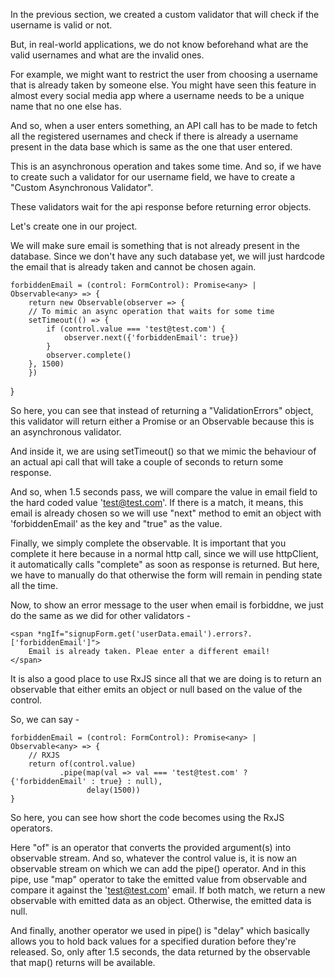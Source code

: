 In the previous section, we created a custom validator that will check if the username is valid or not.

But, in real-world applications, we do not know beforehand what are the valid usernames and what are the invalid ones.

For example, we might want to restrict the user from choosing a username that is already taken by someone else. You might have seen this feature in almost every social media app where a username needs to be a unique name that no one else has.

And so, when a user enters something, an API call has to be made to fetch all the registered usernames and check if there is already a username present in the data base which is same as the one that user entered.

This is an asynchronous operation and takes some time. And so, if we have to create such a validator for our username field, we have to create a "Custom Asynchronous Validator".

These validators wait for the api response before returning error objects.

Let's create one in our project.

We will make sure email is something that is not already present in the database. Since we don't have any such database yet, we will just hardcode the email that is already taken and cannot be chosen again.


    forbiddenEmail = (control: FormControl): Promise<any> | Observable<any> => {
        return new Observable(observer => {
        // To mimic an async operation that waits for some time
        setTimeout(() => {
            if (control.value === 'test@test.com') {
                observer.next({'forbiddenEmail': true})
            }
            observer.complete()
        }, 1500)
        })
  }

So here, you can see that instead of returning a "ValidationErrors" object, this validator will return either a Promise or an Observable because this is an asynchronous validator.

And inside it, we are using setTimeout() so that we mimic the behaviour of an actual api call that will take a couple of seconds to return some response.

And so, when 1.5 seconds pass, we will compare the value in email field to the hard coded value 'test@test.com'. If there is a match, it means, this email is already chosen so we will use "next" method to emit an object with 'forbiddenEmail' as the key and "true" as the value.

Finally, we simply complete the observable. It is important that you complete it here because in a normal http call, since we will use httpClient, it automatically calls "complete" as soon as response is returned. But here, we have to manually do that otherwise the form will remain in pending state all the time.

Now, to show an error message to the user when email is forbiddne, we just do the same as we did for other validators - 

    <span *ngIf="signupForm.get('userData.email').errors?.['forbiddenEmail']">
        Email is already taken. Pleae enter a different email!
    </span>


It is also a good place to use RxJS since all that we are doing is to return an observable that either emits an object or null based on the value of the control.

So, we can say -

    forbiddenEmail = (control: FormControl): Promise<any> | Observable<any> => {
        // RXJS
        return of(control.value)
               .pipe(map(val => val === 'test@test.com' ? {'forbiddenEmail' : true} : null),
                     delay(1500))
    }

So here, you can see how short the code becomes using the RxJS operators.

Here "of" is an operator that converts the provided argument(s) into observable stream. And so, whatever the control value is, it is now an observable stream on which we can add the pipe() operator. And in this pipe, use "map" operator to take the emitted value from observable and compare it against the 'test@test.com' email. If both match, we return a new observable with emitted data as an object. Otherwise, the emitted data is null.

And finally, another operator we used in pipe() is "delay" which basically allows you to hold back values for a specified duration before they're released. So, only after 1.5 seconds, the data returned by the observable that map() returns will be available.
